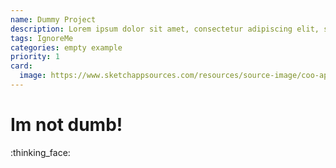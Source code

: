 ```yaml
---
name: Dummy Project
description: Lorem ipsum dolor sit amet, consectetur adipiscing elit, sed do eiusmod tempor incididunt ut labore et dolore magna aliqua.
tags: IgnoreMe
categories: empty example
priority: 1
card:
  image: https://www.sketchappsources.com/resources/source-image/coo-app-concept-subgaurav.jpg
---
```


# Im not dumb!

:thinking_face:
